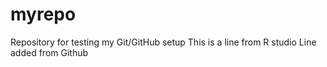 # myrepo
Repository for testing my Git/GitHub setup
This is a line from R studio
Line added from Github
